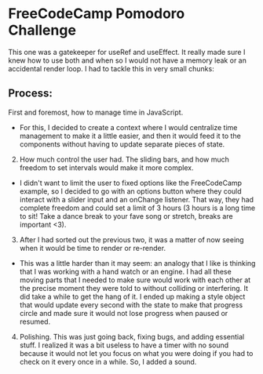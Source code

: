 # FreeCodeCamp Pomodoro Challenge


This one was a gatekeeper for useRef and useEffect. It really made sure I knew how to use both and when so I would not have a memory leak or an accidental render loop. I had to tackle this in very small chunks:

## Process:

First and foremost, how to manage time in JavaScript.

- For this, I decided to create a context where I would centralize time management to make it a little easier, and then it would feed it to the components without having to update separate pieces of state.


2. How much control the user had. The sliding bars, and how much freedom to set intervals would make it more complex.

- I didn't want to limit the user to fixed options like the FreeCodeCamp example, so I decided to go with an options button where they could interact with a slider input and an onChange listener. That way, they had complete freedom and could set a limit of 3 hours (3 hours is a long time to sit! Take a dance break to your fave song or stretch, breaks are important <3).

3. After I had sorted out the previous two, it was a matter of now seeing when it would be time to render or re-render.

- This was a little harder than it may seem: an analogy that I like is thinking that I was working with a hand watch or an engine. I had all these moving parts that I needed to make sure would work with each other at the precise moment they were told to without colliding or interfering. It did take a while to get the hang of it. I ended up making a style object that would update every second with the state to make that progress circle and made sure it would not lose progress when paused or resumed.

4. Polishing.
This was just going back, fixing bugs, and adding essential stuff. I realized it was a bit useless to have a timer with no sound because it would not let you focus on what you were doing if you had to check on it every once in a while. So, I added a sound.
 
